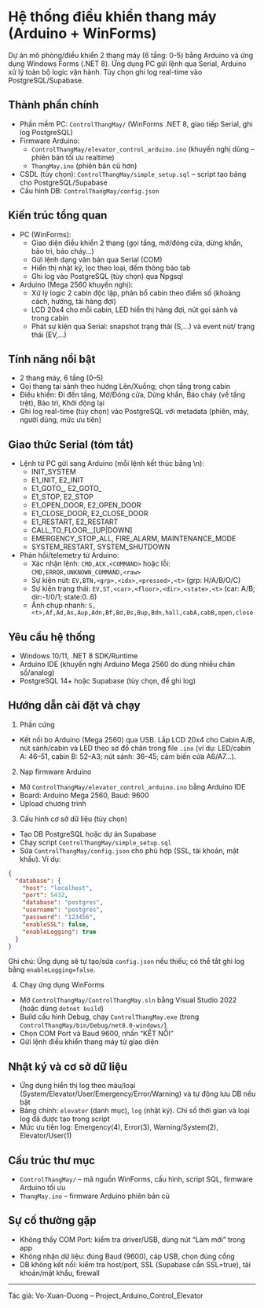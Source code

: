 # Hệ thống điều khiển thang máy (Arduino + WinForms)

Dự án mô phỏng/điều khiển 2 thang máy (6 tầng: 0-5) bằng Arduino và ứng dụng Windows Forms (.NET 8). Ứng dụng PC gửi lệnh qua Serial, Arduino xử lý toàn bộ logic vận hành. Tùy chọn ghi log real-time vào PostgreSQL/Supabase.

## Thành phần chính
- Phần mềm PC: `ControlThangMay/` (WinForms .NET 8, giao tiếp Serial, ghi log PostgreSQL)
- Firmware Arduino:
  - `ControlThangMay/elevator_control_arduino.ino` (khuyến nghị dùng – phiên bản tối ưu realtime)
  - `ThangMay.ino` (phiên bản cũ hơn)
- CSDL (tùy chọn): `ControlThangMay/simple_setup.sql` – script tạo bảng cho PostgreSQL/Supabase
- Cấu hình DB: `ControlThangMay/config.json`

## Kiến trúc tổng quan
- PC (WinForms):
  - Giao diện điều khiển 2 thang (gọi tầng, mở/đóng cửa, dừng khẩn, bảo trì, báo cháy…)
  - Gửi lệnh dạng văn bản qua Serial (COM)
  - Hiển thị nhật ký, lọc theo loại, đếm thông báo tab
  - Ghi log vào PostgreSQL (tùy chọn) qua Npgsql
- Arduino (Mega 2560 khuyến nghị):
  - Xử lý logic 2 cabin độc lập, phân bổ cabin theo điểm số (khoảng cách, hướng, tải hàng đợi)
  - LCD 20x4 cho mỗi cabin, LED hiển thị hàng đợi, nút gọi sảnh và trong cabin
  - Phát sự kiện qua Serial: snapshot trạng thái (S,...) và event nút/ trạng thái (EV,...)

## Tính năng nổi bật
- 2 thang máy, 6 tầng (0–5)
- Gọi thang tại sảnh theo hướng Lên/Xuống; chọn tầng trong cabin
- Điều khiển: Đi đến tầng, Mở/Đóng cửa, Dừng khẩn, Báo cháy (về tầng trệt), Bảo trì, Khởi động lại
- Ghi log real-time (tùy chọn) vào PostgreSQL với metadata (phiên, máy, người dùng, mức ưu tiên)

## Giao thức Serial (tóm tắt)
- Lệnh từ PC gửi sang Arduino (mỗi lệnh kết thúc bằng \n):
  - INIT_SYSTEM
  - E1_INIT, E2_INIT
  - E1_GOTO_<floor>, E2_GOTO_<floor>
  - E1_STOP, E2_STOP
  - E1_OPEN_DOOR, E2_OPEN_DOOR
  - E1_CLOSE_DOOR, E2_CLOSE_DOOR
  - E1_RESTART, E2_RESTART
  - CALL_TO_FLOOR_<floor>_[UP|DOWN]
  - EMERGENCY_STOP_ALL, FIRE_ALARM, MAINTENANCE_MODE
  - SYSTEM_RESTART, SYSTEM_SHUTDOWN
- Phản hồi/telemetry từ Arduino:
  - Xác nhận lệnh: `CMD,ACK,<COMMAND>` hoặc lỗi: `CMD,ERROR,UNKNOWN_COMMAND,<raw>`
  - Sự kiện nút: `EV,BTN,<grp>,<idx>,<pressed>,<t>` (grp: H/A/B/O/C)
  - Sự kiện trạng thái: `EV,ST,<car>,<floor>,<dir>,<state>,<t>` (car: A/B; dir:-1/0/1; state:0..6)
  - Ảnh chụp nhanh: `S,<t>,Af,Ad,As,Aup,Adn,Bf,Bd,Bs,Bup,Bdn,hall,cabA,cabB,open,close`

## Yêu cầu hệ thống
- Windows 10/11, .NET 8 SDK/Runtime
- Arduino IDE (khuyến nghị Arduino Mega 2560 do dùng nhiều chân số/analog)
- PostgreSQL 14+ hoặc Supabase (tùy chọn, để ghi log)

## Hướng dẫn cài đặt và chạy
1) Phần cứng
- Kết nối bo Arduino (Mega 2560) qua USB. Lắp LCD 20x4 cho Cabin A/B, nút sảnh/cabin và LED theo sơ đồ chân trong file `.ino` (ví dụ: LED/cabin A: 46–51, cabin B: 52–A3; nút sảnh: 36–45; cảm biến cửa A6/A7...).

2) Nạp firmware Arduino
- Mở `ControlThangMay/elevator_control_arduino.ino` bằng Arduino IDE
- Board: Arduino Mega 2560, Baud: 9600
- Upload chương trình

3) Cấu hình cơ sở dữ liệu (tùy chọn)
- Tạo DB PostgreSQL hoặc dự án Supabase
- Chạy script `ControlThangMay/simple_setup.sql`
- Sửa `ControlThangMay/config.json` cho phù hợp (SSL, tài khoản, mật khẩu). Ví dụ:
```json
{
  "database": {
    "host": "localhost",
    "port": 5432,
    "database": "postgres",
    "username": "postgres",
    "password": "123456",
    "enableSSL": false,
    "enableLogging": true
  }
}
```
Ghi chú: Ứng dụng sẽ tự tạo/sửa `config.json` nếu thiếu; có thể tắt ghi log bằng `enableLogging=false`.

4) Chạy ứng dụng WinForms
- Mở `ControlThangMay/ControlThangMay.sln` bằng Visual Studio 2022 (hoặc dùng `dotnet build`)
- Build cấu hình Debug, chạy `ControlThangMay.exe` (trong `ControlThangMay/bin/Debug/net8.0-windows/`)
- Chọn COM Port và Baud 9600, nhấn “KẾT NỐI”
- Gửi lệnh điều khiển thang máy từ giao diện

## Nhật ký và cơ sở dữ liệu
- Ứng dụng hiển thị log theo màu/loại (System/Elevator/User/Emergency/Error/Warning) và tự động lưu DB nếu bật
- Bảng chính: `elevator` (danh mục), `log` (nhật ký). Chỉ số thời gian và loại log đã được tạo trong script
- Mức ưu tiên log: Emergency(4), Error(3), Warning/System(2), Elevator/User(1)

## Cấu trúc thư mục
- `ControlThangMay/` – mã nguồn WinForms, cấu hình, script SQL, firmware Arduino tối ưu
- `ThangMay.ino` – firmware Arduino phiên bản cũ

## Sự cố thường gặp
- Không thấy COM Port: kiểm tra driver/USB, dùng nút “Làm mới” trong app
- Không nhận dữ liệu: đúng Baud (9600), cáp USB, chọn đúng cổng
- DB không kết nối: kiểm tra host/port, SSL (Supabase cần SSL=true), tài khoản/mật khẩu, firewall

---
Tác giả: Vo-Xuan-Duong – Project_Arduino_Control_Elevator
